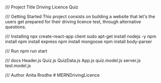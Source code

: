 /// Project Title
Driving Licence Quiz


/// Getting Started
This project consists on building a website that let's the users get prepared for their driving licence test, through alternative questions.

/// Installing
npx create-react-app client
sudo apt-get install nodejs -y
npm install
npm install express
npm install mongoose
npm install body-parser

/// Run
npm run start


/// docs
Header.js
Quiz.js
QuizData.js
App.js
quiz.model.js
server.js
test.model.js


/// Author 
Anita Rrodhe # MERNDrivingLicence

